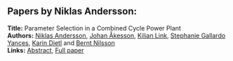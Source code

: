 <h2>Papers by Niklas Andersson:</h2>
<p>
<b>Title:</b> Parameter Selection in a Combined Cycle Power Plant<br />
<b>Authors:</b> <a href="../authors/author_9.html">Niklas Andersson</a>, <a href="../authors/author_3.html">Johan Åkesson</a>, <a href="../authors/author_198.html">Kilian Link</a>, <a href="../authors/author_106.html">Stephanie Gallardo Yances</a>, <a href="../authors/author_71.html">Karin Dietl</a> and <a href="../authors/author_223.html">Bernt Nilsson</a><br />
<b>Links:</b> <a href="../abstracts/abstract_85.pdf">Abstract</a>, <a href="../submissions/ECP14096809_AnderssonAkessonLinkGallardoyancesDietlNilsson.pdf">Full paper</a>
</p>